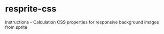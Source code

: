 # resprite-css
Instructions - Сalculation CSS properties for responsive background images from sprite
